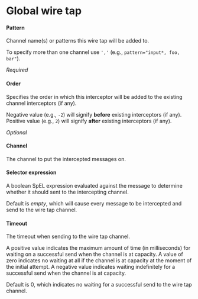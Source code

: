 # Global wire tap
#### Pattern
Channel name(s) or patterns this wire tap will be added to.

To specify more than one channel use <code>','</code> (e.g., <code>pattern="input*, foo, bar"</code>).

<i>Required</i>

#### Order
Specifies the order in which this interceptor will be added to the existing channel interceptors (if any).

Negative value (e.g., <code>-2</code>) will signify <b>before</b> existing interceptors (if any).
Positive value (e.g., <code>2</code>) will signify <b>after</b> existing interceptors (if any).

<i>Optional</i>

#### Channel
The channel to put the intercepted messages on.

#### Selector expression
A boolean SpEL expression evaluated against the message to determine whether it should sent to the intercepting channel.

Default is <i>empty</i>, which will cause every message to be intercepted and send to the wire tap channel.

#### Timeout
The timeout when sending to the wire tap channel.

A positive value indicates the maximum amount of time (in milliseconds) for waiting on a successful send when the channel is at capacity. A value of zero indicates no waiting at all if the channel is at capacity at the moment of the initial attempt. A negative value indicates waiting indefinitely for a successful send when the channel is at capacity.

Default is 0, which indicates no waiting for a successful send to the wire tap channel.

